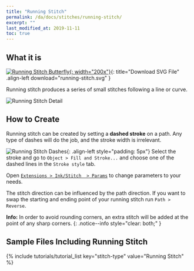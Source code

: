 ```yaml
---
title: "Running Stitch"
permalink: /da/docs/stitches/running-stitch/
excerpt: ""
last_modified_at: 2019-11-11
toc: true
---
```

## What it is

[![Running Stitch Butterfly](/assets/images/docs/running-stitch.jpg){: width="200x"}](/assets/images/docs/running-stitch.svg){: title="Download SVG File" .align-left download="running-stitch.svg" }

Running stitch produces a series of small stitches following a line or curve.

![Running Stitch Detail](/assets/images/docs/running-stitch-detail.jpg)

## How to Create
Running stitch can be created by setting a **dashed stroke** on a path. Any type of dashes will do the job, and the stroke width is irrelevant.

![Running Stitch Dashes](/assets/images/docs/running-stitch-dashes.jpg){: .align-left style="padding: 5px"}
Select the stroke and go to `Object > Fill and Stroke...` and choose one of the dashed lines in the `Stroke style` tab.

Open [`Extensions > Ink/Stitch  > Params`](/docs/params/#stroke-params) to change parameters to your needs.

The stitch direction can be influenced by the path direction. If you want to swap the starting and ending point of your running stitch run `Path > Reverse`.

**Info:** In order to avoid rounding corners, an extra stitch will be added at the point of any sharp corners.
{: .notice--info style="clear: both;" }

## Sample Files Including Running Stitch
{% include tutorials/tutorial_list key="stitch-type" value="Running Stitch" %}
